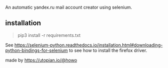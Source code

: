 An automatic yandex.ru mail account creator using selenium.

## installation

> pip3 install -r requirements.txt


See https://selenium-python.readthedocs.io/installation.html#downloading-python-bindings-for-selenium to see how to install the firefox driver.


made by https://utopian.io/@howo

